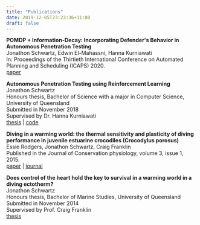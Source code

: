 ```yaml
---
title: "Publications"
date: 2019-12-05T23:23:36+11:00
draft: false
---
```


**POMDP + Information-Decay: Incorporating Defender's Behavior in Autonomous Penetration Testing**   
Jonathon Schwartz, Edwin El-Mahassni, Hanna Kurniawati  
In: Proceedings of the Thirtieth International Conference on Automated Planning and Scheduling (ICAPS) 2020.    
[paper](/files/ICAPS20_ACODecay.pdf)

**Autonomous Penetration Testing using Reinforcement Learning**  
Jonathon Schwartz  
Honours thesis, Bachelor of Science with a major in Computer Science, University of Queensland  
Submitted in November 2018  
Supervised by Dr. Hanna Kurniawati  
[thesis](/files/2018_CS_honours_thesis.pdf) | [code](https://github.com/Jjschwartz/NetworkAttackSimulator)  

**Diving in a warming world: the thermal sensitivity and plasticity of diving performance in juvenile estuarine crocodiles (Crocodylus porosus)**   
Essie Rodgers, Jonathon Schwartz, Craig Franklin  
Published in the Journal of Conservation physiology, volume 3, issue 1, 2015.  
[paper](/files/2015_diving_in_a_warming_world.pdf) | [journal](https://doi.org/10.1093/conphys/cov054)

**Does control of the heart hold the key to survival in a warming world in a diving ectotherm?**  
Jonathon Schwartz  
Honours thesis, Bachelor of Marine Studies, University of Queensland  
Submitted in November 2014  
Supervised by Prof. Craig Franklin  
[thesis](/files/2014_MarSt_honours_thesis.pdf)
